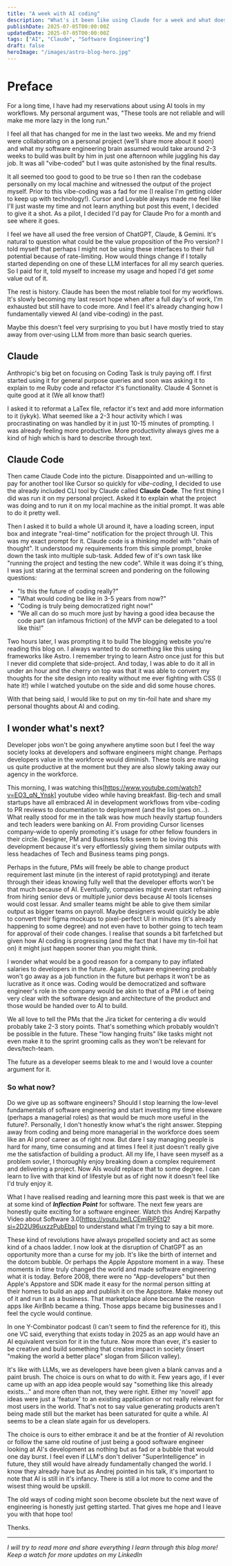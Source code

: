 ```yaml
---
title: "A week with AI coding"
description: "What's it been like using Claude for a week and what does it hold for the future of software engineering!"
publishDate: 2025-07-05T00:00:00Z
updatedDate: 2025-07-05T00:00:00Z
tags: ["AI", "Claude", "Software Engineering"]
draft: false
heroImage: "/images/astro-blog-hero.jpg"
---
```


# Preface

For a long time, I have had my reservations about using AI tools in my workflows. My personal argument was, "These tools are not reliable and will make me more lazy in the long run." 

I feel all that has changed for me in the last two weeks. Me and my friend were collaborating on a personal project (we'll share more about it soon) and what my software engineering brain assumed would take around 2-3 weeks to build was built by him in just one afternoon while juggling his day job. It was all "vibe-coded" but I was quite astonished by the final results. 

It all seemed too good to good to be true so I then ran the codebase personally on my local machine and witnessed the output of the project myself. Prior to this vibe-coding was a fad for me (I realise I'm getting older to keep up with technology!). Cursor and Lovable always made me feel like I'll just waste my time and not learn anything but post this event, I decided to give it a shot. As a pilot, I decided I'd pay for Claude Pro for a month and see where it goes.
 
I feel we have all used the free version of ChatGPT, Claude, & Gemini. It's natural to question what could be the value proposition of the Pro version? I told myself that perhaps I might not be using these interfaces to their full potential because of rate-limiting. How would things change if I totally started depending on one of these LLM interfaces for all my search queries. So I paid for it, told myself to increase my usage and hoped I'd get _some_ value out of it. 

The rest is history. Claude has been the most reliable tool for my workflows. It's slowly becoming my last resort hope when after a full day's of work, I'm exhausted but still have to code more. And I feel it's already changing how I fundamentally viewed AI (and vibe-coding) in the past. 

Maybe this doesn't feel very surprising to you but I have mostly tried to stay away from over-using LLM from more than basic search queries. 


## Claude

Anthropic's big bet on focusing on Coding Task is truly paying off. I first started using it for general purpose queries and soon was asking it to explain to me Ruby code and refactor it's functionality. Claude 4 Sonnet is quite good at it (We all know that!) 

I asked it to reformat a LaTex file, refactor it's text and add more information to it (iykyk). What seemed like a 2-3 hour activity which I was procrastinating on was handled by it in just 10-15 minutes of prompting. I was already feeling more productive. More productivity always gives me a kind of high which is hard to describe through text.


## Claude Code
Then came Claude Code into the picture. Disappointed and un-willing to pay for another tool like Cursor so quickly for _vibe-coding_, I decided to use the already included CLI tool by Claude called **Claude Code**. The first thing I did was run it on my personal project. Asked it to explain what the project was doing and to run it on my local machine as the initial prompt. It was able to do it pretty well. 

Then I asked it to build a whole UI around it, have a loading screen, input box and integrate "real-time" notification for the project through UI. This was my exact prompt for it. Claude code is a thinking model with "chain of thought". It understood my requirements from this simple prompt, broke down the task into multiple sub-task. Added few of it's own task like "running the project and testing the new code". While it was doing it's thing, I was just staring at the terminal screen and pondering on the following questions:
- "Is this the future of coding really?"
- "What would coding be like in 3-5 years from now?"
- "Coding is truly being democratized right now!"
- "We all can do so much more just by having a good idea because the code part (an infamous friction) of the MVP can be delegated to a tool like this!"

Two hours later, I was prompting it to build The blogging website you're reading this blog on. I always wanted to do something like this using frameworks like Astro. I remember trying to learn Astro once just for this but I never did complete that side-project. And today, I was able to do it all in under an hour and the cherry on top was that it was able to convert my thoughts for the site design into reality without me ever fighting with CSS (I hate it!) while I watched youtube on the side and did some house chores. 

With that being said, I would like to put on my tin-foil hate and share my personal thoughts about AI and coding. 

## I wonder what's next?

Developer jobs won't be going anywhere anytime soon but I feel the way society looks at developers and software engineers might change. Perhaps developers value in the workforce would diminish. These tools are making us quite productive at the moment but they are also slowly taking away our agency in the workforce. 

This morning, I was watching this[https://www.youtube.com/watch?v=EO3_qN_Ynsk] youtube video while having breakfast. Big-tech and small startups have all embraced AI in development workflows from vibe-coding to PR reviews to documentation to deployment (and the list goes on...). What really stood for me in the talk was how much heavily startup founders and tech leaders were banking on AI. From providing Cursor licenses company-wide to openly promoting it's usage for other fellow founders in their circle. Designer, PM and Business folks seem to be loving this development because it's very effortlessly giving them similar outputs with less headaches of Tech and Business teams ping pongs. 

Perhaps in the future, PMs will freely be able to change product requirement last minute (in the interest of rapid prototyping) and iterate through their ideas knowing fully well that the developer efforts won't be that much because of AI. Eventually, companies might even start refraining from hiring senior devs or multiple junior devs because AI tools licenses would cost lessar. And smaller teams might be able to give them similar output as bigger teams on payroll. Maybe designers would quickly be able to convert their figma mockups to pixel-perfect UI in minutes (it's already happening to some degree) and not even have to bother going to tech team for approval of their code changes. I realise that sounds a bit farfetched but given how AI coding is progressing (and the fact that I have my tin-foil hat on) it might just happen sooner than you might think. 

I wonder what would be a good reason for a company to pay inflated salaries to developers in the future. Again, software engineering probably won't go away as a job function in the future but perhaps it won't be as lucrative as it once was. Coding would be democratized and software engineer's role in the company would be akin to that of a PM i.e of being very clear with the software design and architecture of the product and those would be handed over to AI to build.

We all love to tell the PMs that the Jira ticket for centering a div would probably take 2-3 story points. That's something which probably wouldn't be possible in the future. These "low hanging fruits" like tasks might not even make it to the sprint grooming calls as they won't be relevant for devs/tech-team. 

The future as a developer seems bleak to me and I would love a counter argument for it. 

### So what now?

Do we give up as software engineers? Should I stop learning the low-level fundamentals of software engineering and start investing my time elseware (perhaps a managerial roles) as that would be much more useful in the future?. Personally, I don't honestly know what's the right answer. Stepping away from coding and being more managerial in the workforce does seem like an AI proof career as of right now. But dare I say managing people is hard for many, time consuming and at times I feel it just doesn't really give me the satisfaction of building a product. All my life, I have seen myself as a problem sovler, I thoroughly enjoy breaking down a complex requirement and delivering a project. Now AIs would replace that to some degree. I can learn to live with that kind of lifestyle but as of right now it doesn't feel like I'd truly enjoy it. 

What I have realised reading and learning more this past week is that we are at some kind of **_Inflection Point_** for software. The next few years are honestly quite exciting for a software engineer. Watch this Andrej Karpathy Video about Software 3.0[https://youtu.be/LCEmiRjPEtQ?si=2D2U96uxzzPubEbp] to understand what I'm trying to say a bit more. 

These kind of revolutions have always propelled society and act as some kind of a chaos ladder. I now look at the disruption of ChatGPT as an opportunity more than a curse for my job. It's like the birth of internet and the dotcom bubble. Or perhaps the Apple Appstore moment in a way. These moments in time truly changed the world and made software engineering what it is today. Before 2008, there were no "App-developers" but then Apple's Appstore and SDK made it easy for the normal person sitting at their homes to build an app and publish it on the Appstore. Make money out of it and run it as a business. That marketplace alone became the reason apps like AirBnb became a thing. Those apps became big businesses and I feel the cycle would continue. 

In one Y-Combinator podcast (I can't seem to find the reference for it), this one VC said, everything that exists today in 2025 as an app would have an AI equivalent version for it in the future. Now more than ever, it's easier to be creative and build something that creates impact in society (insert "making the world a better place" slogan from Silicon valley).

It's like with LLMs, we as developers have been given a blank canvas and a paint brush. The choice is ours on what to do with it. Few years ago, if I ever came up with an app idea people would say "something like this already exists..." and more often than not, they were right. Either my 'novell' app ideas were just a 'feature' to an existing application or not really relevant for most users in the world. That's not to say value generating products aren't being made still but the market has been saturated for quite a while. AI seems to be a clean slate again for us developers. 

The choice is ours to either embrace it and be at the frontier of AI revolution or follow the same old routine of just being a good software engineer looking at AI's development as nothing but as fad or a bubble that would one day burst. I feel even if LLM's don't deliver "SuperIntelligence" in future, they still would have already fundamentally changed the world. I know they already have but as Andrej pointed in his talk, it's important to note that AI is still in it's infancy. There is still a lot more to come and the wisest thing would be upskill. 

The old ways of coding might soon become obsolete but the next wave of engineering is honestly just getting started. That gives me hope and I leave you with that hope too! 

Thenks.

---

*I will try to read more and share everything I learn through this blog more! Keep a watch for more updates on my LinkedIn*